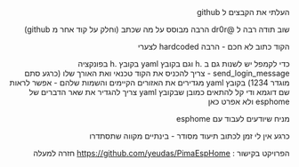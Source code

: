 <div dir="rtl">
העלתי את הקבצים ל github

שוב תודה רבה ל @dr0r
הרבה מבוסס על מה שכתב (וחלק על קוד אחר מ github)

הקוד כתוב לא חכם - הרבה hardcoded לצערי

כדי לקמפל יש לשנות גם ב .h וגם בקובץ yaml
בקובץ .h בפונקציה send_login_message - צריך להכניס את הקוד טכנאי ואת האורך שלו (כרגע סתם מוגדר 1234)
בקובץ yaml מגדירים את האזורים הקיימים והשמות שלהם - אפשר לראות שם דוגמא ודי קל להתאים
כמובן שבקובץ yaml צריך להגדיר את שאר הדברים של esphome ולא אפרט כאן


מניח שיודעים לעבוד עם esphome

כרגע אין לי זמן לכתוב תיעוד מסודר - בינתיים מקווה שתסתדרו

הפרויקט בקישור :
https://github.com/yeudas/PimaEspHome
חזרה למעלה

<div dir="ltr">
